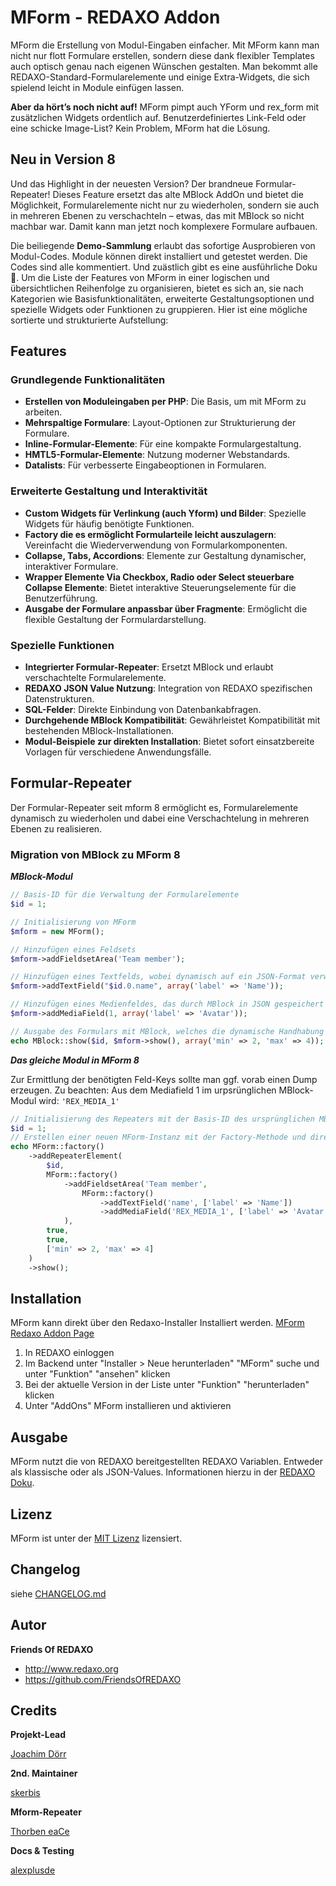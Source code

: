 # MForm - REDAXO Addon

MForm die Erstellung von Modul-Eingaben einfacher. Mit MForm kann man nicht nur flott Formulare erstellen, sondern diese dank flexibler Templates auch optisch genau nach eigenen Wünschen gestalten. Man bekommt alle REDAXO-Standard-Formularelemente und einige Extra-Widgets, die sich spielend leicht in Module einfügen lassen.

**Aber da hört’s noch nicht auf!** 
MForm pimpt auch YForm und rex_form mit zusätzlichen Widgets ordentlich auf. Benutzerdefiniertes Link-Feld oder eine schicke Image-List? Kein Problem, MForm hat die Lösung.

## Neu in Version 8 ###
Und das Highlight in der neuesten Version? Der brandneue Formular-Repeater! Dieses Feature ersetzt das alte MBlock AddOn und bietet die Möglichkeit, Formularelemente nicht nur zu wiederholen, sondern sie auch in mehreren Ebenen zu verschachteln – etwas, das mit MBlock so nicht machbar war. Damit kann man jetzt noch komplexere Formulare aufbauen. 

Die beiliegende **Demo-Sammlung** erlaubt das sofortige Ausprobieren von Modul-Codes. Module können direkt installiert und getestet werden. Die Codes sind alle kommentiert.
Und zuästlich gibt es eine ausführliche Doku 📒.
Um die Liste der Features von MForm in einer logischen und übersichtlichen Reihenfolge zu organisieren, bietet es sich an, sie nach Kategorien wie Basisfunktionalitäten, erweiterte Gestaltungsoptionen und spezielle Widgets oder Funktionen zu gruppieren. Hier ist eine mögliche sortierte und strukturierte Aufstellung:

## Features

### Grundlegende Funktionalitäten
- **Erstellen von Moduleingaben per PHP**: Die Basis, um mit MForm zu arbeiten.
- **Mehrspaltige Formulare**: Layout-Optionen zur Strukturierung der Formulare.
- **Inline-Formular-Elemente**: Für eine kompakte Formulargestaltung.
- **HMTL5-Formular-Elemente**: Nutzung moderner Webstandards.
- **Datalists**: Für verbesserte Eingabeoptionen in Formularen.

### Erweiterte Gestaltung und Interaktivität
- **Custom Widgets für Verlinkung (auch Yform) und Bilder**: Spezielle Widgets für häufig benötigte Funktionen.
- **Factory die es ermöglicht Formularteile leicht auszulagern**: Vereinfacht die Wiederverwendung von Formularkomponenten.
- **Collapse, Tabs, Accordions**: Elemente zur Gestaltung dynamischer, interaktiver Formulare.
- **Wrapper Elemente Via Checkbox, Radio oder Select steuerbare Collapse Elemente**: Bietet interaktive Steuerungselemente für die Benutzerführung.
- **Ausgabe der Formulare anpassbar über Fragmente**: Ermöglicht die flexible Gestaltung der Formulardarstellung.

### Spezielle Funktionen
- **Integrierter Formular-Repeater**: Ersetzt MBlock und erlaubt verschachtelte Formularelemente.
- **REDAXO JSON Value Nutzung**: Integration von REDAXO spezifischen Datenstrukturen.
- **SQL-Felder**: Direkte Einbindung von Datenbankabfragen.
- **Durchgehende MBlock Kompatibilität**: Gewährleistet Kompatibilität mit bestehenden MBlock-Installationen.
- **Modul-Beispiele zur direkten Installation**: Bietet sofort einsatzbereite Vorlagen für verschiedene Anwendungsfälle.

## Formular-Repeater

Der Formular-Repeater seit mform 8 ermöglicht es, Formularelemente dynamisch zu wiederholen und dabei eine Verschachtelung in mehreren Ebenen zu realisieren.

### Migration von MBlock zu MForm 8 

***MBlock-Modul*** 

```php
// Basis-ID für die Verwaltung der Formularelemente
$id = 1;

// Initialisierung von MForm
$mform = new MForm();

// Hinzufügen eines Feldsets
$mform->addFieldsetArea('Team member');

// Hinzufügen eines Textfelds, wobei dynamisch auf ein JSON-Format verwiesen wird
$mform->addTextField("$id.0.name", array('label' => 'Name'));

// Hinzufügen eines Medienfeldes, das durch MBlock in JSON gespeichert wird
$mform->addMediaField(1, array('label' => 'Avatar'));

// Ausgabe des Formulars mit MBlock, welches die dynamische Handhabung der Blöcke erlaubt
echo MBlock::show($id, $mform->show(), array('min' => 2, 'max' => 4));
```

***Das gleiche Modul in MForm 8*** 

Zur Ermittlung der benötigten Feld-Keys sollte man ggf. vorab einen Dump erzeugen. 
Zu beachten: Aus dem Mediafield 1 im urpsrünglichen MBlock-Modul wird: `'REX_MEDIA_1'`

```php
// Initialisierung des Repeaters mit der Basis-ID des ursprünglichen MBlock-Abschnittes
$id = 1;
// Erstellen einer neuen MForm-Instanz mit der Factory-Methode und direkte Integration eines Repeaters
echo MForm::factory()
    ->addRepeaterElement(
        $id, 
        MForm::factory()
            ->addFieldsetArea('Team member', 
                MForm::factory()
                    ->addTextField('name', ['label' => 'Name'])
                    ->addMediaField('REX_MEDIA_1', ['label' => 'Avatar'])
            ),
        true, 
        true, 
        ['min' => 2, 'max' => 4]
    )
    ->show();
```



## Installation

MForm kann direkt über den Redaxo-Installer Installiert werden. [MForm Redaxo Addon Page](http://www.redaxo.org/de/download/addons/?addon_id=967&searchtxt=mform&cat_id=-1)

1. In REDAXO einloggen
2. Im Backend unter "Installer > Neue herunterladen" "MForm" suche und unter "Funktion" "ansehen" klicken
3. Bei der aktuelle Version in der Liste unter "Funktion" "herunterladen" klicken
4. Unter "AddOns" MForm installieren und aktivieren

## Ausgabe

MForm nutzt die von REDAXO bereitgestellten REDAXO Variablen. Entweder als klassische oder als JSON-Values.
Informationen hierzu in der [REDAXO Doku](https://www.redaxo.org/doku/main/redaxo-variablen).

## Lizenz

MForm ist unter der [MIT Lizenz](LICENSE.md) lizensiert.

## Changelog

siehe [CHANGELOG.md](https://github.com/FriendsOfREDAXO/mform/blob/master/CHANGELOG.md)

## Autor

**Friends Of REDAXO**

- <http://www.redaxo.org>
- <https://github.com/FriendsOfREDAXO>

## Credits

**Projekt-Lead**

[Joachim Dörr](https://github.com/joachimdoerr)

**2nd. Maintainer**

[skerbis](https://github.com/skerbis)

**Mform-Repeater**

[Thorben eaCe](https://github.com/eaCe)

**Docs & Testing**

[alexplusde](https://github.com/alexplusde)



